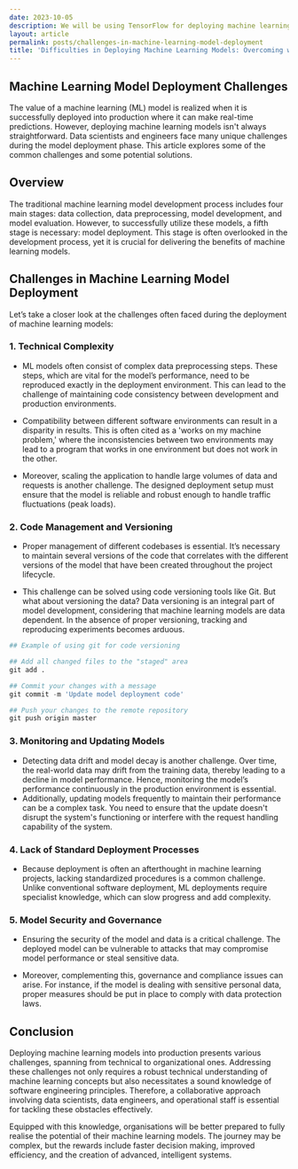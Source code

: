 ```yaml
---
date: 2023-10-05
description: We will be using TensorFlow for deploying machine learning models as it provides a robust framework for building, training, and deploying AI models efficiently.
layout: article
permalink: posts/challenges-in-machine-learning-model-deployment
title: 'Difficulties in Deploying Machine Learning Models: Overcoming with TensorFlow.'
---
```


## Machine Learning Model Deployment Challenges

The value of a machine learning (ML) model is realized when it is successfully deployed into production where it can make real-time predictions. However, deploying machine learning models isn't always straightforward. Data scientists and engineers face many unique challenges during the model deployment phase. This article explores some of the common challenges and some potential solutions.

## Overview

The traditional machine learning model development process includes four main stages: data collection, data preprocessing, model development, and model evaluation. However, to successfully utilize these models, a fifth stage is necessary: model deployment. This stage is often overlooked in the development process, yet it is crucial for delivering the benefits of machine learning models.

## Challenges in Machine Learning Model Deployment

Let’s take a closer look at the challenges often faced during the deployment of machine learning models:

### 1. Technical Complexity

- ML models often consist of complex data preprocessing steps. These steps, which are vital for the model’s performance, need to be reproduced exactly in the deployment environment. This can lead to the challenge of maintaining code consistency between development and production environments.

- Compatibility between different software environments can result in a disparity in results. This is often cited as a 'works on my machine problem,' where the inconsistencies between two environments may lead to a program that works in one environment but does not work in the other.

- Moreover, scaling the application to handle large volumes of data and requests is another challenge. The designed deployment setup must ensure that the model is reliable and robust enough to handle traffic fluctuations (peak loads).

### 2. Code Management and Versioning

- Proper management of different codebases is essential. It’s necessary to maintain several versions of the code that correlates with the different versions of the model that have been created throughout the project lifecycle.

- This challenge can be solved using code versioning tools like Git. But what about versioning the data? Data versioning is an integral part of model development, considering that machine learning models are data dependent. In the absence of proper versioning, tracking and reproducing experiments becomes arduous.

```python
## Example of using git for code versioning

## Add all changed files to the "staged" area
git add .

## Commit your changes with a message
git commit -m 'Update model deployment code'

## Push your changes to the remote repository
git push origin master
```

### 3. Monitoring and Updating Models

- Detecting data drift and model decay is another challenge. Over time, the real-world data may drift from the training data, thereby leading to a decline in model performance. Hence, monitoring the model’s performance continuously in the production environment is essential.
- Additionally, updating models frequently to maintain their performance can be a complex task. You need to ensure that the update doesn't disrupt the system's functioning or interfere with the request handling capability of the system.

### 4. Lack of Standard Deployment Processes

- Because deployment is often an afterthought in machine learning projects, lacking standardized procedures is a common challenge. Unlike conventional software deployment, ML deployments require specialist knowledge, which can slow progress and add complexity.

### 5. Model Security and Governance

- Ensuring the security of the model and data is a critical challenge. The deployed model can be vulnerable to attacks that may compromise model performance or steal sensitive data.

- Moreover, complementing this, governance and compliance issues can arise. For instance, if the model is dealing with sensitive personal data, proper measures should be put in place to comply with data protection laws.

## Conclusion

Deploying machine learning models into production presents various challenges, spanning from technical to organizational ones. Addressing these challenges not only requires a robust technical understanding of machine learning concepts but also necessitates a sound knowledge of software engineering principles. Therefore, a collaborative approach involving data scientists, data engineers, and operational staff is essential for tackling these obstacles effectively.

Equipped with this knowledge, organisations will be better prepared to fully realise the potential of their machine learning models. The journey may be complex, but the rewards include faster decision making, improved efficiency, and the creation of advanced, intelligent systems.
